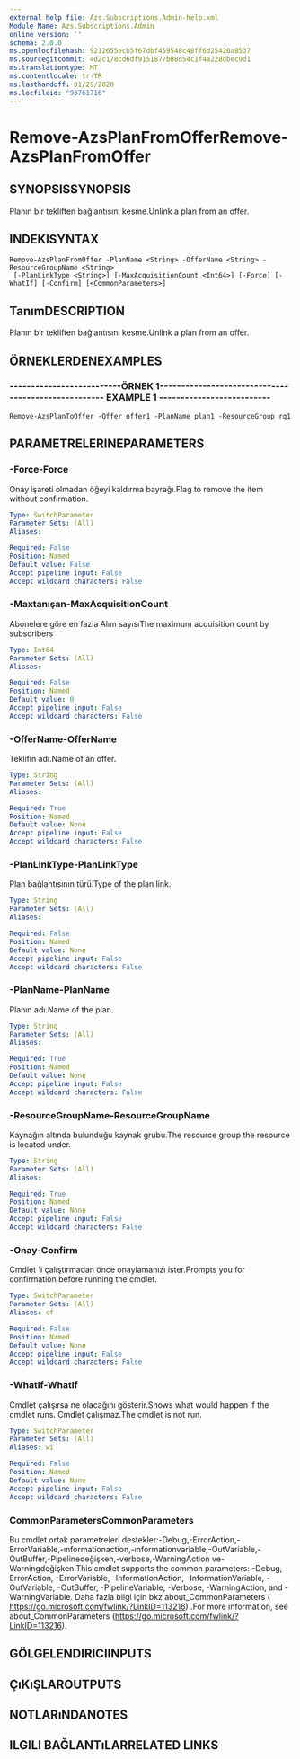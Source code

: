 ```yaml
---
external help file: Azs.Subscriptions.Admin-help.xml
Module Name: Azs.Subscriptions.Admin
online version: ''
schema: 2.0.0
ms.openlocfilehash: 9212655ecb5f67dbf459548c48ff6d25420a8537
ms.sourcegitcommit: 4d2c178cd6df9151877b08d54c1f4a228dbec9d1
ms.translationtype: MT
ms.contentlocale: tr-TR
ms.lasthandoff: 01/29/2020
ms.locfileid: "93761716"
---
```

# <span data-ttu-id="e3205-101">Remove-AzsPlanFromOffer</span><span class="sxs-lookup"><span data-stu-id="e3205-101">Remove-AzsPlanFromOffer</span></span>

## <span data-ttu-id="e3205-102">SYNOPSIS</span><span class="sxs-lookup"><span data-stu-id="e3205-102">SYNOPSIS</span></span>
<span data-ttu-id="e3205-103">Planın bir tekliften bağlantısını kesme.</span><span class="sxs-lookup"><span data-stu-id="e3205-103">Unlink a plan from an offer.</span></span>

## <span data-ttu-id="e3205-104">INDEKI</span><span class="sxs-lookup"><span data-stu-id="e3205-104">SYNTAX</span></span>

```
Remove-AzsPlanFromOffer -PlanName <String> -OfferName <String> -ResourceGroupName <String>
 [-PlanLinkType <String>] [-MaxAcquisitionCount <Int64>] [-Force] [-WhatIf] [-Confirm] [<CommonParameters>]
```

## <span data-ttu-id="e3205-105">Tanım</span><span class="sxs-lookup"><span data-stu-id="e3205-105">DESCRIPTION</span></span>
<span data-ttu-id="e3205-106">Planın bir tekliften bağlantısını kesme.</span><span class="sxs-lookup"><span data-stu-id="e3205-106">Unlink a plan from an offer.</span></span>

## <span data-ttu-id="e3205-107">ÖRNEKLERDEN</span><span class="sxs-lookup"><span data-stu-id="e3205-107">EXAMPLES</span></span>

### <span data-ttu-id="e3205-108">--------------------------ÖRNEK 1--------------------------</span><span class="sxs-lookup"><span data-stu-id="e3205-108">-------------------------- EXAMPLE 1 --------------------------</span></span>
```
Remove-AzsPlanToOffer -Offer offer1 -PlanName plan1 -ResourceGroup rg1
```

## <span data-ttu-id="e3205-109">PARAMETRELERINE</span><span class="sxs-lookup"><span data-stu-id="e3205-109">PARAMETERS</span></span>

### <span data-ttu-id="e3205-110">-Force</span><span class="sxs-lookup"><span data-stu-id="e3205-110">-Force</span></span>
<span data-ttu-id="e3205-111">Onay işareti olmadan öğeyi kaldırma bayrağı.</span><span class="sxs-lookup"><span data-stu-id="e3205-111">Flag to remove the item without confirmation.</span></span>

```yaml
Type: SwitchParameter
Parameter Sets: (All)
Aliases: 

Required: False
Position: Named
Default value: False
Accept pipeline input: False
Accept wildcard characters: False
```

### <span data-ttu-id="e3205-112">-Maxtanışan</span><span class="sxs-lookup"><span data-stu-id="e3205-112">-MaxAcquisitionCount</span></span>
<span data-ttu-id="e3205-113">Abonelere göre en fazla Alım sayısı</span><span class="sxs-lookup"><span data-stu-id="e3205-113">The maximum acquisition count by subscribers</span></span>

```yaml
Type: Int64
Parameter Sets: (All)
Aliases: 

Required: False
Position: Named
Default value: 0
Accept pipeline input: False
Accept wildcard characters: False
```

### <span data-ttu-id="e3205-114">-OfferName</span><span class="sxs-lookup"><span data-stu-id="e3205-114">-OfferName</span></span>
<span data-ttu-id="e3205-115">Teklifin adı.</span><span class="sxs-lookup"><span data-stu-id="e3205-115">Name of an offer.</span></span>

```yaml
Type: String
Parameter Sets: (All)
Aliases: 

Required: True
Position: Named
Default value: None
Accept pipeline input: False
Accept wildcard characters: False
```

### <span data-ttu-id="e3205-116">-PlanLinkType</span><span class="sxs-lookup"><span data-stu-id="e3205-116">-PlanLinkType</span></span>
<span data-ttu-id="e3205-117">Plan bağlantısının türü.</span><span class="sxs-lookup"><span data-stu-id="e3205-117">Type of the plan link.</span></span>

```yaml
Type: String
Parameter Sets: (All)
Aliases: 

Required: False
Position: Named
Default value: None
Accept pipeline input: False
Accept wildcard characters: False
```

### <span data-ttu-id="e3205-118">-PlanName</span><span class="sxs-lookup"><span data-stu-id="e3205-118">-PlanName</span></span>
<span data-ttu-id="e3205-119">Planın adı.</span><span class="sxs-lookup"><span data-stu-id="e3205-119">Name of the plan.</span></span>

```yaml
Type: String
Parameter Sets: (All)
Aliases: 

Required: True
Position: Named
Default value: None
Accept pipeline input: False
Accept wildcard characters: False
```

### <span data-ttu-id="e3205-120">-ResourceGroupName</span><span class="sxs-lookup"><span data-stu-id="e3205-120">-ResourceGroupName</span></span>
<span data-ttu-id="e3205-121">Kaynağın altında bulunduğu kaynak grubu.</span><span class="sxs-lookup"><span data-stu-id="e3205-121">The resource group the resource is located under.</span></span>

```yaml
Type: String
Parameter Sets: (All)
Aliases: 

Required: True
Position: Named
Default value: None
Accept pipeline input: False
Accept wildcard characters: False
```

### <span data-ttu-id="e3205-122">-Onay</span><span class="sxs-lookup"><span data-stu-id="e3205-122">-Confirm</span></span>
<span data-ttu-id="e3205-123">Cmdlet 'i çalıştırmadan önce onaylamanızı ister.</span><span class="sxs-lookup"><span data-stu-id="e3205-123">Prompts you for confirmation before running the cmdlet.</span></span>

```yaml
Type: SwitchParameter
Parameter Sets: (All)
Aliases: cf

Required: False
Position: Named
Default value: None
Accept pipeline input: False
Accept wildcard characters: False
```

### <span data-ttu-id="e3205-124">-WhatIf</span><span class="sxs-lookup"><span data-stu-id="e3205-124">-WhatIf</span></span>
<span data-ttu-id="e3205-125">Cmdlet çalışırsa ne olacağını gösterir.</span><span class="sxs-lookup"><span data-stu-id="e3205-125">Shows what would happen if the cmdlet runs.</span></span>
<span data-ttu-id="e3205-126">Cmdlet çalışmaz.</span><span class="sxs-lookup"><span data-stu-id="e3205-126">The cmdlet is not run.</span></span>

```yaml
Type: SwitchParameter
Parameter Sets: (All)
Aliases: wi

Required: False
Position: Named
Default value: None
Accept pipeline input: False
Accept wildcard characters: False
```

### <span data-ttu-id="e3205-127">CommonParameters</span><span class="sxs-lookup"><span data-stu-id="e3205-127">CommonParameters</span></span>
<span data-ttu-id="e3205-128">Bu cmdlet ortak parametreleri destekler:-Debug,-ErrorAction,-ErrorVariable,-ınformationaction,-ınformationvariable,-OutVariable,-OutBuffer,-Pipelinedeğişken,-verbose,-WarningAction ve-Warningdeğişken.</span><span class="sxs-lookup"><span data-stu-id="e3205-128">This cmdlet supports the common parameters: -Debug, -ErrorAction, -ErrorVariable, -InformationAction, -InformationVariable, -OutVariable, -OutBuffer, -PipelineVariable, -Verbose, -WarningAction, and -WarningVariable.</span></span> <span data-ttu-id="e3205-129">Daha fazla bilgi için bkz about_CommonParameters ( https://go.microsoft.com/fwlink/?LinkID=113216) .</span><span class="sxs-lookup"><span data-stu-id="e3205-129">For more information, see about_CommonParameters (https://go.microsoft.com/fwlink/?LinkID=113216).</span></span>

## <span data-ttu-id="e3205-130">GÖLGELENDIRICI</span><span class="sxs-lookup"><span data-stu-id="e3205-130">INPUTS</span></span>

## <span data-ttu-id="e3205-131">ÇıKıŞLAR</span><span class="sxs-lookup"><span data-stu-id="e3205-131">OUTPUTS</span></span>

## <span data-ttu-id="e3205-132">NOTLARıNDA</span><span class="sxs-lookup"><span data-stu-id="e3205-132">NOTES</span></span>

## <span data-ttu-id="e3205-133">ILGILI BAĞLANTıLAR</span><span class="sxs-lookup"><span data-stu-id="e3205-133">RELATED LINKS</span></span>

